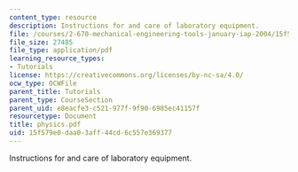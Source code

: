```yaml
---
content_type: resource
description: Instructions for and care of laboratory equipment.
file: /courses/2-670-mechanical-engineering-tools-january-iap-2004/15f579e0daa03aff44cd6c557e369377_physics.pdf
file_size: 27485
file_type: application/pdf
learning_resource_types:
- Tutorials
license: https://creativecommons.org/licenses/by-nc-sa/4.0/
ocw_type: OCWFile
parent_title: Tutorials
parent_type: CourseSection
parent_uid: e8eacfe3-c521-977f-9f90-6985ec41157f
resourcetype: Document
title: physics.pdf
uid: 15f579e0-daa0-3aff-44cd-6c557e369377
---
```

Instructions for and care of laboratory equipment.